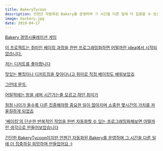 ```yaml
---
title: BakeryTycoon
description: 언젠간 자동화된 Bakery를 운영하며 그 시간을 다른 일에 더 집중할 수 있으면 어떨까?
image: backery.jpg
date: 2019-04-17
---
```



<a href="https://github.com/hayleyshim/BakeryTycoon">Bakery 경영시뮬레이션 게임

<p>이 프로젝트는 취미인 베이킹 과정을 한번 프로그래밍화하면 어떨까란 idea에서 시작되었습니다.
<p>저는 디저트를 좋아합니다
<p>맛있는 빵집이나 디저트집을 찾아다니고 취미로 직접 베이킹도 배워보았죠
<p>그런데 문득,
<p>어릴적에는 밤을 새며 시간가는줄 모르고 하던 취미가
<p>점점 나이가 들수록 다른 집중해야할 중요한 일이 많아지며 소중한 몇시간의 가치를 저울질하게 되었죠
<p>'베이킹'의 단순한 반복적인 작업을 한번 자동화할 수 있는 프로그래밍화해보면 어떨까란 생각으로 만들어보았습니다
<p>간단한 BakeryTycoon이지만 언젠간 자동화된 Bakery를 운영하며 그 시간을 다른 일에 더 집중하길 희망하며 만들었어요 :)
  